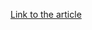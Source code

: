 [Link to the article](https://zscaler.com/blogs/security-research/hermeticwiper-resurgence-targeted-attacks-ukraine)
